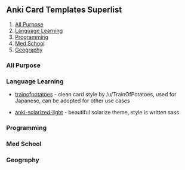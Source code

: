 ## Anki Card Templates Superlist

1. [All Purpose](#All+Purpose)
2. [Language Learning](#Language+Learning)
3. [Programming](#Programming)
4. [Med School](#Med+School)
5. [Geography](#Geography)

### All Purpose 

### Language Learning

* [trainofpotatoes](https://www.reddit.com/r/Anki/comments/4n6cbf/does_anyone_have_a_goodlooking_anki_css_template/) - clean card style by /u/TrainOfPotatoes, used for Japanese, can be adopted for other use cases

* [anki-solarized-light](https://github.com/NSBum/anki-themes) - beautiful solarize theme, style is written sass

### Programming


### Med School


### Geography
